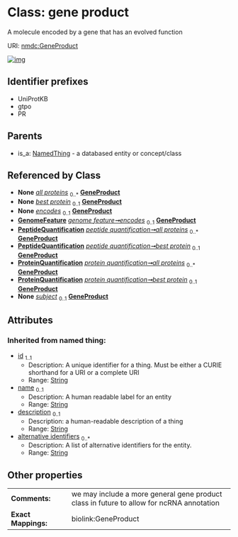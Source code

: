 
# Class: gene product


A molecule encoded by a gene that has an evolved function

URI: [nmdc:GeneProduct](https://microbiomedata/meta/GeneProduct)


[![img](https://yuml.me/diagram/nofunky;dir:TB/class/[ProteinQuantification],[PeptideQuantification],[NamedThing],[GenomeFeature],[GenomeFeature]-%20encodes%200..1>[GeneProduct&#124;id(i):string;name(i):string%20%3F;description(i):string%20%3F;alternative_identifiers(i):string%20*],[PeptideQuantification]-%20all%20proteins%200..*>[GeneProduct],[PeptideQuantification]-%20best%20protein%200..1>[GeneProduct],[ProteinQuantification]-%20all%20proteins%200..*>[GeneProduct],[ProteinQuantification]-%20best%20protein%200..1>[GeneProduct],[FunctionalAnnotation]-%20subject%200..1>[GeneProduct],[NamedThing]^-[GeneProduct],[FunctionalAnnotation])](https://yuml.me/diagram/nofunky;dir:TB/class/[ProteinQuantification],[PeptideQuantification],[NamedThing],[GenomeFeature],[GenomeFeature]-%20encodes%200..1>[GeneProduct&#124;id(i):string;name(i):string%20%3F;description(i):string%20%3F;alternative_identifiers(i):string%20*],[PeptideQuantification]-%20all%20proteins%200..*>[GeneProduct],[PeptideQuantification]-%20best%20protein%200..1>[GeneProduct],[ProteinQuantification]-%20all%20proteins%200..*>[GeneProduct],[ProteinQuantification]-%20best%20protein%200..1>[GeneProduct],[FunctionalAnnotation]-%20subject%200..1>[GeneProduct],[NamedThing]^-[GeneProduct],[FunctionalAnnotation])

## Identifier prefixes

 * UniProtKB
 * gtpo
 * PR

## Parents

 *  is_a: [NamedThing](NamedThing.md) - a databased entity or concept/class

## Referenced by Class

 *  **None** *[all proteins](all_proteins.md)*  <sub>0..\*</sub>  **[GeneProduct](GeneProduct.md)**
 *  **None** *[best protein](best_protein.md)*  <sub>0..1</sub>  **[GeneProduct](GeneProduct.md)**
 *  **None** *[encodes](encodes.md)*  <sub>0..1</sub>  **[GeneProduct](GeneProduct.md)**
 *  **[GenomeFeature](GenomeFeature.md)** *[genome feature➞encodes](genome_feature_encodes.md)*  <sub>0..1</sub>  **[GeneProduct](GeneProduct.md)**
 *  **[PeptideQuantification](PeptideQuantification.md)** *[peptide quantification➞all proteins](peptide_quantification_all_proteins.md)*  <sub>0..\*</sub>  **[GeneProduct](GeneProduct.md)**
 *  **[PeptideQuantification](PeptideQuantification.md)** *[peptide quantification➞best protein](peptide_quantification_best_protein.md)*  <sub>0..1</sub>  **[GeneProduct](GeneProduct.md)**
 *  **[ProteinQuantification](ProteinQuantification.md)** *[protein quantification➞all proteins](protein_quantification_all_proteins.md)*  <sub>0..\*</sub>  **[GeneProduct](GeneProduct.md)**
 *  **[ProteinQuantification](ProteinQuantification.md)** *[protein quantification➞best protein](protein_quantification_best_protein.md)*  <sub>0..1</sub>  **[GeneProduct](GeneProduct.md)**
 *  **None** *[subject](subject.md)*  <sub>0..1</sub>  **[GeneProduct](GeneProduct.md)**

## Attributes


### Inherited from named thing:

 * [id](id.md)  <sub>1..1</sub>
     * Description: A unique identifier for a thing. Must be either a CURIE shorthand for a URI or a complete URI
     * Range: [String](types/String.md)
 * [name](name.md)  <sub>0..1</sub>
     * Description: A human readable label for an entity
     * Range: [String](types/String.md)
 * [description](description.md)  <sub>0..1</sub>
     * Description: a human-readable description of a thing
     * Range: [String](types/String.md)
 * [alternative identifiers](alternative_identifiers.md)  <sub>0..\*</sub>
     * Description: A list of alternative identifiers for the entity.
     * Range: [String](types/String.md)

## Other properties

|  |  |  |
| --- | --- | --- |
| **Comments:** | | we may include a more general gene product class in future to allow for ncRNA annotation |
| **Exact Mappings:** | | biolink:GeneProduct |

